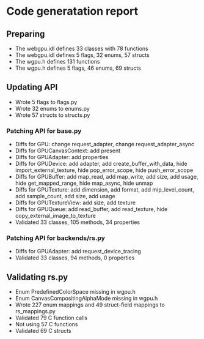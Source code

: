 # Code generatation report
## Preparing
* The webgpu.idl defines 33 classes with 78 functions
* The webgpu.idl defines 5 flags, 32 enums, 57 structs
* The wgpu.h defines 131 functions
* The wgpu.h defines 5 flags, 46 enums, 69 structs
## Updating API
* Wrote 5 flags to flags.py
* Wrote 32 enums to enums.py
* Wrote 57 structs to structs.py
### Patching API for base.py
* Diffs for GPU: change request_adapter, change request_adapter_async
* Diffs for GPUCanvasContext: add present
* Diffs for GPUAdapter: add properties
* Diffs for GPUDevice: add adapter, add create_buffer_with_data, hide import_external_texture, hide pop_error_scope, hide push_error_scope
* Diffs for GPUBuffer: add map_read, add map_write, add size, add usage, hide get_mapped_range, hide map_async, hide unmap
* Diffs for GPUTexture: add dimension, add format, add mip_level_count, add sample_count, add size, add usage
* Diffs for GPUTextureView: add size, add texture
* Diffs for GPUQueue: add read_buffer, add read_texture, hide copy_external_image_to_texture
* Validated 33 classes, 105 methods, 34 properties
### Patching API for backends/rs.py
* Diffs for GPUAdapter: add request_device_tracing
* Validated 33 classes, 94 methods, 0 properties
## Validating rs.py
* Enum PredefinedColorSpace missing in wgpu.h
* Enum CanvasCompositingAlphaMode missing in wgpu.h
* Wrote 227 enum mappings and 49 struct-field mappings to rs_mappings.py
* Validated 79 C function calls
* Not using 57 C functions
* Validated 69 C structs
